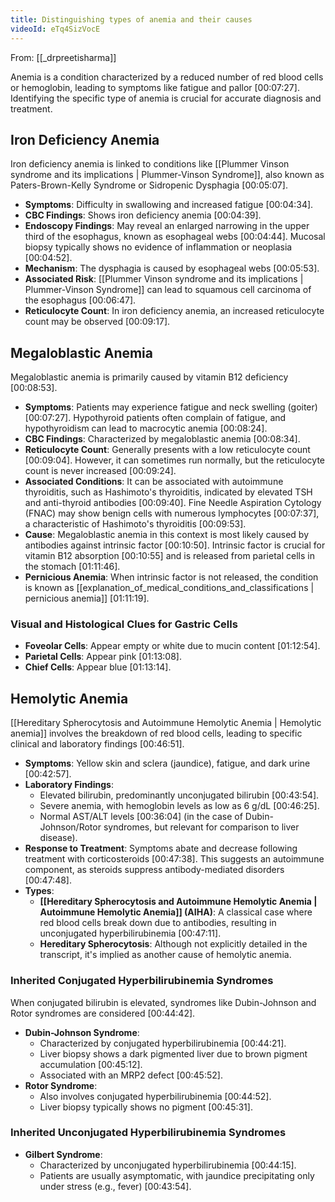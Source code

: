 ```yaml
---
title: Distinguishing types of anemia and their causes
videoId: eTq4SizVocE
---
```


From: [[_drpreetisharma]] <br/> 

Anemia is a condition characterized by a reduced number of red blood cells or hemoglobin, leading to symptoms like fatigue and pallor [00:07:27]. Identifying the specific type of anemia is crucial for accurate diagnosis and treatment.

## Iron Deficiency Anemia
Iron deficiency anemia is linked to conditions like [[Plummer Vinson syndrome and its implications | Plummer-Vinson Syndrome]], also known as Paters-Brown-Kelly Syndrome or Sidropenic Dysphagia [00:05:07].

*   **Symptoms**: Difficulty in swallowing and increased fatigue [00:04:34].
*   **CBC Findings**: Shows iron deficiency anemia [00:04:39].
*   **Endoscopy Findings**: May reveal an enlarged narrowing in the upper third of the esophagus, known as esophageal webs [00:04:44]. Mucosal biopsy typically shows no evidence of inflammation or neoplasia [00:04:52].
*   **Mechanism**: The dysphagia is caused by esophageal webs [00:05:53].
*   **Associated Risk**: [[Plummer Vinson syndrome and its implications | Plummer-Vinson Syndrome]] can lead to squamous cell carcinoma of the esophagus [00:06:47].
*   **Reticulocyte Count**: In iron deficiency anemia, an increased reticulocyte count may be observed [00:09:17].

## Megaloblastic Anemia
Megaloblastic anemia is primarily caused by vitamin B12 deficiency [00:08:53].

*   **Symptoms**: Patients may experience fatigue and neck swelling (goiter) [00:07:27]. Hypothyroid patients often complain of fatigue, and hypothyroidism can lead to macrocytic anemia [00:08:24].
*   **CBC Findings**: Characterized by megaloblastic anemia [00:08:34].
*   **Reticulocyte Count**: Generally presents with a low reticulocyte count [00:09:04]. However, it can sometimes run normally, but the reticulocyte count is never increased [00:09:24].
*   **Associated Conditions**: It can be associated with autoimmune thyroiditis, such as Hashimoto's thyroiditis, indicated by elevated TSH and anti-thyroid antibodies [00:09:40]. Fine Needle Aspiration Cytology (FNAC) may show benign cells with numerous lymphocytes [00:07:37], a characteristic of Hashimoto's thyroiditis [00:09:53].
*   **Cause**: Megaloblastic anemia in this context is most likely caused by antibodies against intrinsic factor [00:10:50]. Intrinsic factor is crucial for vitamin B12 absorption [00:10:55] and is released from parietal cells in the stomach [01:11:46].
*   **Pernicious Anemia**: When intrinsic factor is not released, the condition is known as [[explanation_of_medical_conditions_and_classifications | pernicious anemia]] [01:11:19].

### Visual and Histological Clues for Gastric Cells
*   **Foveolar Cells**: Appear empty or white due to mucin content [01:12:54].
*   **Parietal Cells**: Appear pink [01:13:08].
*   **Chief Cells**: Appear blue [01:13:14].

## Hemolytic Anemia
[[Hereditary Spherocytosis and Autoimmune Hemolytic Anemia | Hemolytic anemia]] involves the breakdown of red blood cells, leading to specific clinical and laboratory findings [00:46:51].

*   **Symptoms**: Yellow skin and sclera (jaundice), fatigue, and dark urine [00:42:57].
*   **Laboratory Findings**:
    *   Elevated bilirubin, predominantly unconjugated bilirubin [00:43:54].
    *   Severe anemia, with hemoglobin levels as low as 6 g/dL [00:46:25].
    *   Normal AST/ALT levels [00:36:04] (in the case of Dubin-Johnson/Rotor syndromes, but relevant for comparison to liver disease).
*   **Response to Treatment**: Symptoms abate and decrease following treatment with corticosteroids [00:47:38]. This suggests an autoimmune component, as steroids suppress antibody-mediated disorders [00:47:48].
*   **Types**:
    *   **[[Hereditary Spherocytosis and Autoimmune Hemolytic Anemia | Autoimmune Hemolytic Anemia]] (AIHA)**: A classical case where red blood cells break down due to antibodies, resulting in unconjugated hyperbilirubinemia [00:47:11].
    *   **Hereditary Spherocytosis**: Although not explicitly detailed in the transcript, it's implied as another cause of hemolytic anemia.

### Inherited Conjugated Hyperbilirubinemia Syndromes
When conjugated bilirubin is elevated, syndromes like Dubin-Johnson and Rotor syndromes are considered [00:44:42].

*   **Dubin-Johnson Syndrome**:
    *   Characterized by conjugated hyperbilirubinemia [00:44:21].
    *   Liver biopsy shows a dark pigmented liver due to brown pigment accumulation [00:45:12].
    *   Associated with an MRP2 defect [00:45:52].
*   **Rotor Syndrome**:
    *   Also involves conjugated hyperbilirubinemia [00:44:52].
    *   Liver biopsy typically shows no pigment [00:45:31].

### Inherited Unconjugated Hyperbilirubinemia Syndromes
*   **Gilbert Syndrome**:
    *   Characterized by unconjugated hyperbilirubinemia [00:44:15].
    *   Patients are usually asymptomatic, with jaundice precipitating only under stress (e.g., fever) [00:43:54].